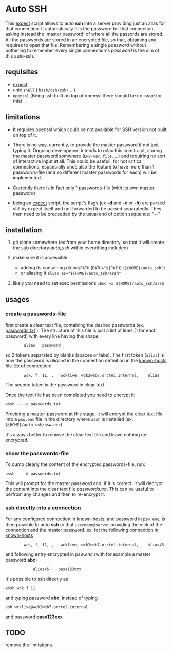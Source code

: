 # Auto SSH
This [expect](https://en.wikipedia.org/wiki/Expect) script allows to auto __ssh__ into a server providing just an alias for that connection. It automatically fills the password for that connection, asking instead the 'master password' of where all the passords are stored. All the passwords are stored in an encrypted file, so that, obtaining any requires to open that file. Remembering a single _password_ without bothering to remember every single connection's _password_ is the aim of this auto-ssh.

## requisites
* [expect](https://en.wikipedia.org/wiki/Expect)
* unix `shell` ( `bash/csh/zsh/` ...)
* `openssl`   (Being ssh built on top of openssl there should be no issue for this)

## limitations
* It requires openssl which could be not available for SSH version not built on top of it. 

* There is no way, currently, to provide the master password if not just typing it. Ongoing development intends to relax this constraint, storing the master password somwhere (`ENV-var`, `file`, ...) and requiring no sort of interactive input at all. This could be usefull, for not critical connections, espcecially once also the feature to have more than 1 passwords-file (and so different master passwords for each) will be implemented.

* Currently there is in fact only 1 passwords-file (with its own master password)

* being an [expect](https://en.wikipedia.org/wiki/Expect) script, the script's flags (ex __-d__
and __-c__ or __-h__) are parsed still by expect itself and not forwarded to be parsed separatedly. They then need to be preceeded by the usual end of option sequence: "--" 

## installation
1. git clone somewhere (ex from your home directory, so that it will create the sub directory _auto_ssh_ within everything included)

2. make sure it is accessible:
     * adding its containing dir in `$PATH` (`PATH="${PATH}:${HOME}/auto_ssh"`)
     * or aliasing it `alias as="${HOME}/auto_ssh/assh"`
     
3. likely you need to set exec permissions `chmd +x ${HOME}/auto_ssh/assh`

## usages

### create a passwords-file
first create a clear text file, containing the desired passwords (ex. [passwords.txt](https://github.com/sbasile-ch/auto_ssh/blob/master/passwords.txt) ). The structure of this file is just a list of lines (1 for each password) with every line having this shape:
```shell     
        alias   password
```
so 2 tokens separated by blanks (spaces or tabs). The first token (`alias`) is how the password is _aliased_ in the connection definition in the [known-hosts](https://github.com/sbasile-ch/auto_ssh/blob/master/known_hosts) file.
Ex of connection:
```shell        
        wck, f, 11, ,   wcklive, wck2web7.orctel.internal,    alias
```
The second token is the password in clear text.

Once the text file has been completed you need to encrypt it:
```shell
assh -- -c passwords.txt       
```
Providing a master-password at this stage, it will encrypt the clear text file into a `psw.enc` file in the directory where `assh` is installed (ex. `${HOME}/auto_ssh/psw.enc`)

It's always better to remove the clear text file and leave nothing un-encrypted.

### show the passwords-file
To dump clearly the content of the encrypted passwords-file, run:

```shell
assh -- -d passwords.txt      
```

This will prompt for the master password and, if it is correct, it will decrypt the content into the clear text file _passwords.txt_. This can be useful to perfrom any changes and then to re-encrypt it.


### ssh directly into a connection
For any configured connection in [known-hosts](https://github.com/sbasile-ch/auto_ssh/blob/master/known_hosts), and password in `psw.enc`, is then possible to auto **ssh** to that `username@server` providing the nick of the connection and the master password.
ex.
fot the following connection in [known-hosts](https://github.com/sbasile-ch/auto_ssh/blob/master/known_hosts)
```shell        
        wck, f, 11, ,   wcklive, wck2web7.orctel.internal,    alias45
```
and following entry encrypted in _psw.enc_   (with for example a master password __abc__) 
```shell      
            alias45    pass123xxx
```

It's possible to ssh directly as
```shell
assh wck f 11      
```

and typing password __abc__, instead of typing

```shell
ssh wcklive@wck2web7.orctel.internal      
```

and password __pass123xxx__

## TODO

remove the limitations.

